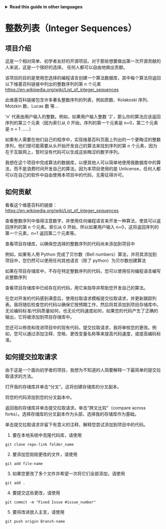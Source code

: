 <!-- Do not translate this -->
<details>
<summary>
<strong> Read this guide in other languages </strong>
</summary>
    <ul>
	    <li><a href="https://github.com/Twiggecode/Integer-Sequences/blob/main/README%20Translations/README_AR.md"> Arabic </a></li>
		<li><a href="https://github.com/Twiggecode/Integer-Sequences/blob/main/README%20Translations/README_CN.md"> Chinese </a></li>
		<li><a href="https://github.com/Twiggecode/Integer-Sequences/blob/main/README.md"> English </a></li>
        <li><a href="https://github.com/Twiggecode/Integer-Sequences/blob/main/README%20Translations/README_FR.md"> French </a></li>
        <li><a href="https://github.com/Twiggecode/Integer-Sequences/blob/main/README%20Translations/README_DE.md"> German </a></li>
		<li><a href="https://github.com/Twiggecode/Integer-Sequences/blob/main/README%20Translations/README_HINDI.md"> Hindi </a></li>
        <li><a href="https://github.com/Twiggecode/Integer-Sequences/blob/main/README%20Translations/README_ID.md"> Indonesian </a></li>
        <li><a href="https://github.com/Twiggecode/Integer-Sequences/blob/main/README%20Translations/README_IT.md"> Italian </a></li>
        <li><a href="https://github.com/Twiggecode/Integer-Sequences/blob/main/README%20Translations/README_KR.md"> Korean </a></li>
        <li><a href="https://github.com/Twiggecode/Integer-Sequences/blob/main/README%20Translations/README_PT.md"> Portuguese </a></li>
        <li><a href="https://github.com/Twiggecode/Integer-Sequences/blob/main/README%20Translations/README_RO.md"> Romanian </a></li>
        <li><a href="https://github.com/Twiggecode/Integer-Sequences/blob/main/README%20Translations/README_RU.md"> Russian </a></li>
        <li><a href="https://github.com/Twiggecode/Integer-Sequences/blob/main/README%20Translations/README_ES.md"> Spanish </a></li>
	</ul> 
</details>
<!-- Do not translate this -->

# 整数列表（Integer Sequences）

## 项目介绍

这是一个相对简单、初学者友好的开源项目。对于那些想要做出第一次开源贡献的人来说，这是一个很好的选择。
任何人都可以自由地做出贡献。

该项目的目的是使用您选择的编程语言创建一个算法数据库，其中每个算法将返回以下维基百科链接中列出的整数序列的第 n 个元素
https://en.wikipedia.org/wiki/List_of_integer_sequences

此维基百科链接包含许多著名整数序列的列表，例如质数、Kolakoski 序列、Motzkin 数、Lucas 数 等...

'n' 代表由用户输入的整数。例如，如果用户输入整数 '2'，那么你的算法应该返回序列的第三个元素（因为索引从 0 开始，序列的第一个元素是 n=0，第二个元素是 n = 1 ……）

如果有人需要在他们自己的程序中，实现维基百科页面上列出的一个更晦涩的整数序列，他们很可能需要从头开始开发自己的算法来找到序列的第 n 个元素，因为在于互联网上，暂时没有代码可以生成这些晦涩的数字序列。

我想在这个项目中完成算法的数据库，以便其他人可以简单地使用我数据库中的算法，而不是浪费时间开发自己的算法。因为本项目使用的是 Unlicense，任何人都可以在自己的软件中自由使用本项目中的代码，无需征得许可。

## 如何贡献

看看这个维基百科的链接： https://en.wikipedia.org/wiki/List_of_integer_sequences

查看整数序列中值得注意数字，并使用任何编程语言来开发一种算法，使其可以返回序列的第 n 个元素。索引从 0 开始，所以如果用户输入 n=0，这将返回序列的第一个元素，n=1 返回第二个元素等。

查看项目存储库，以确保您选择的整数序列的代码尚未添加到项目中

例如，如果有人用 Python 完成了贝尔数（Bell numbers）算法，并将其添加到项目中，您仍然可以使用任何其他语言（除了 python）为贝尔数创建算法

如果在项目存储库中，不存在特定整数序列的代码，您可以使用任何编程语言编写此整数序列

查看项目存储库中已经存在的代码，用它来指导并帮助您开发自己的算法。

在您对开发的代码感到满意后，使用拉取请求模板提交拉取请求，并更新跟踪列表。我将随后检查您的代码以确保它按预期工作，然后将其添加到项目存储库中。无论编码标准/代码质量如何，也无论代码速度如何，如果您的代码产生了正确的输出，它将被添加到项目存储库中。

您还可以修改和改进项目中的现有代码，提交拉取请求，我将审核您的更改。例如，您可以通过添加注释、空格、更改变量名称等来提高代码速度，或提高编码标准。

## 如何提交拉取请求

由于这是一个面向初学者的项目，我想为不知道的人简要解释一下最简单的提交拉取请求的方法。

打开我的存储库并单击“分叉”。这将创建存储库的分叉副本。

将您的代码添加到您的分叉副本中。

返回我的存储库并单击提交拉取请求。单击“跨叉比较”（compare across forks）。选择存储库的分叉副本作为头部，选择我的存储库作为基础。

单击提交拉取请求并留下有意义的注释，解释您尝试添加到项目中的代码。

1. 要在本地系统中克隆代码库，请使用

`git clone repo-link folder_name`

2. 要添加您刚刚更改的文件，请使用

`git add file-name`

3. 如果您更改了多个文件并希望一次将它们全部添加，请使用

`git add .`

4. 要提交这些更改，请使用

`git commit -m "Fixed Issue #issue_number"`

5. 要将改进放入主支，请使用

`git push origin Branch-name`
